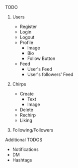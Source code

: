 TODO

1. Users
    - Register
    - Login
    - Logout
    - Profile
        - Image
        - Bio
        - Follow Button
    - Feed
        - User's Feed
        - User's followers' Feed

2. Chirps
    - Create
        - Text
        - Image
    - Delete
    - Rechirp
    - Liking

3. Following/Followers

Additional TODOS
- Notifications
- DM
- Hashtags